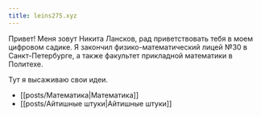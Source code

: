 ```yaml
---
title: leins275.xyz
---
```


Привет! Меня зовут Никита Лансков, рад приветствовать тебя в моем цифровом садике. Я закончил физико-математический лицей №30 в Санкт-Петербурге, а также факультет прикладной математики в Политехе. 

Тут я высаживаю свои идеи.

- [[posts/Математика|Математика]]
- [[posts/Айтишные штуки|Айтишные штуки]]